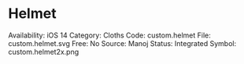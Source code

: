 # Helmet

Availability: iOS 14
Category: Cloths
Code: custom.helmet
File: custom.helmet.svg
Free: No
Source: Manoj
Status: Integrated
Symbol: custom.helmet2x.png